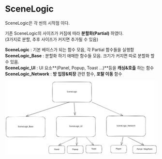 # SceneLogic

SceneLogic은 각 씬의 시작점 이다.

기존 SceneLogic의 사이즈가 커짐에 따라 **분할화(Partial)** 하였다.\
(3가지로 분할, 추후 사이즈가 커지면 추가될 수 있음)

**SceneLogic** : 기본 베이스가 되는 함수 모음, 각 Partial 함수들을 실행함\
**SceneLogic\_Base** : 분할화 하기 애매한 함수들 모음. 크기가 커지면 따로 분할화 할 수 있음.\
**SceneLogic\_UI** : UI 요소**(Panel, Popup, Toast ...)**등을 **캐싱&호출** 하는 함수\
**SceneLogic\_Network** : **방 입장&퇴장** 관련 함수, **포탈 이동** 함수



<img src="../../.gitbook/assets/file.excalidraw.svg" alt="" class="gitbook-drawing">
